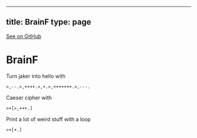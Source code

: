 
---
title: BrainF
type: page
---

[See on GitHub](https://github.com/jakeroggenbuck/BrainF/)

# BrainF

Turn jaker into hello with
```
>,--.>,++++.>,+.>,+++++++.>,---.
```

Caeser cipher with
```
>+[>,+++.]
```

Print a lot of weird stuff with a loop
```
>+[+.]
```
